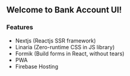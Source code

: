 ## Welcome to Bank Account UI!


### Features

 - Nextjs (Reactjs SSR framework)
 - Linaria (Zero-runtime CSS in JS library)
 - Formik (Build forms in React, without tears)
 - PWA
 - Firebase Hosting

```
